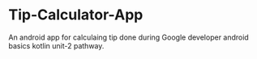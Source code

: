 # Tip-Calculator-App
An android app for calculaing tip done during Google developer android basics kotlin unit-2 pathway.
